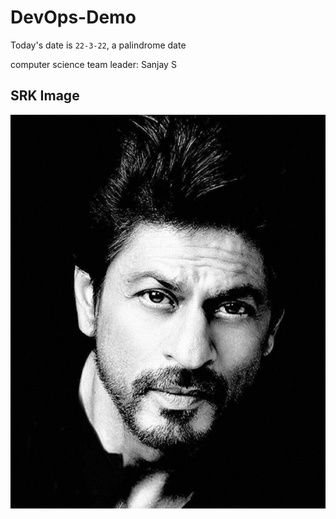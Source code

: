 # DevOps-Demo
 
Today's date is `22-3-22`, a palindrome date

computer science
team leader: Sanjay S

## SRK Image

![SRK](srk.jpeg)
